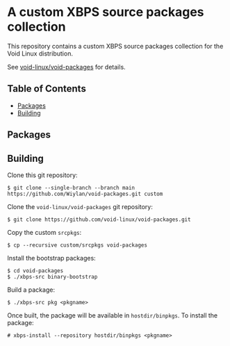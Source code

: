 # A custom XBPS source packages collection

This repository contains a custom XBPS source packages collection for the Void Linux distribution.

See [void-linux/void-packages](https://github.com/void-linux/void-packages) for details.

## Table of Contents

- [Packages](#packages)
- [Building](#building)

## Packages

## Building

Clone this git repository:

```
$ git clone --single-branch --branch main https://github.com/Wiylan/void-packages.git custom
```

Clone the `void-linux/void-packages` git repository:

```
$ git clone https://github.com/void-linux/void-packages.git
```

Copy the custom `srcpkgs`:

```
$ cp --recursive custom/srcpkgs void-packages
```

Install the bootstrap packages:

```
$ cd void-packages
$ ./xbps-src binary-bootstrap
```

Build a package:

```
$ ./xbps-src pkg <pkgname>
```

Once built, the package will be available in `hostdir/binpkgs`.
To install the package:

```
# xbps-install --repository hostdir/binpkgs <pkgname>
```

